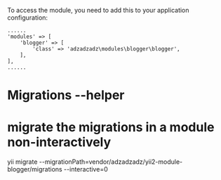 To access the module, you need to add this to your application configuration:

    ......
	'modules' => [
        'blogger' => [
            'class' => 'adzadzadz\modules\blogger\blogger',
        ],
    ],
    ......

# Migrations --helper

# migrate the migrations in a module non-interactively
yii migrate --migrationPath=vendor/adzadzadz/yii2-module-blogger/migrations --interactive=0